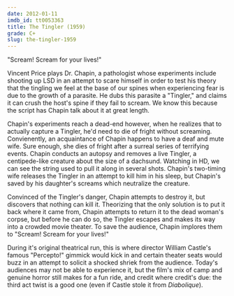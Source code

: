 ```yaml
---
date: 2012-01-11
imdb_id: tt0053363
title: The Tingler (1959)
grade: C+
slug: the-tingler-1959
---
```


"Scream! Scream for your lives!"

Vincent Price plays Dr. Chapin, a pathologist whose experiments include shooting up LSD in an attempt to scare himself in order to test his theory that the tingling we feel at the base of our spines when experiencing fear is due to the growth of a parasite. He dubs this parasite a "Tingler," and claims it can crush the host's spine if they fail to scream. We know this because the script has Chapin talk about it at great length.

Chapin's experiments reach a dead-end however, when he realizes that to actually capture a Tingler, he'd need to die of fright without screaming. Convienently, an acquaintance of Chapin happens to have a deaf and mute wife. Sure enough, she dies of fright after a surreal series of terrifying events. Chapin conducts an autopsy and removes a live Tingler, a centipede-like creature about the size of a dachsund. Watching in HD, we can see the string used to pull it along in several shots. Chapin's two-timing wife releases the Tingler in an attempt to kill him in his sleep, but Chapin's saved by his daughter's screams which neutralize the creature.

Convinced of the Tingler's danger, Chapin attempts to destroy it, but discovers that nothing can kill it. Theorizing that the only solution is to put it back where it came from, Chapin attempts to return it to the dead woman's corpse, but before he can do so, the Tingler escapes and makes its way into a crowded movie theater. To save the audience, Chapin implores them to "Scream! Scream for your lives!"

During it's original theatrical run, this is where director William Castle's famous "Percepto!" gimmick would kick in and certain theater seats would buzz in an attempt to solicit a shocked shriek from the audience. Today's audiences may not be able to experience it, but the film's mix of camp and genuine horror still makes for a fun ride, and credit where credit's due: the third act twist is a good one (even if Castle stole it from <span data-imdb-id="tt0046911">_Diabolique_</span>).
